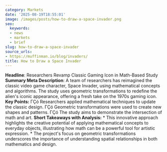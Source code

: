 ```yaml
---
category: Markets
date: '2025-08-19T18:55:01'
image: /images/posts/how-to-draw-a-space-invader.png
seo:
  keywords:
  - news
  - markets
  - brief
slug: how-to-draw-a-space-invader
source_urls:
- https://muffinman.io/blog/invaders/
title: How to Draw a Space Invader
---
```


**Headline**: Researchers Revamp Classic Gaming Icon in Math-Based Study  **Summary Meta Description**: A team of researchers has reimagined the classic video game character, Space Invader, using mathematical concepts and algorithms. The study uses geometric transformations to redefine the alien's iconic appearance, offering a fresh take on the 1970s gaming icon.  **Key Points:**  ΓÇó Researchers applied mathematical techniques to update the classic design. ΓÇó Geometric transformations were used to create new shapes and patterns. ΓÇó The study aims to demonstrate the intersection of math and art.  **Short Takeaways with Analysis:**  * This innovative approach highlights the creative potential of applying mathematical concepts to everyday objects, illustrating how math can be a powerful tool for artistic expression. * The project's focus on geometric transformations underscores the importance of understanding spatial relationships in both mathematics and design.